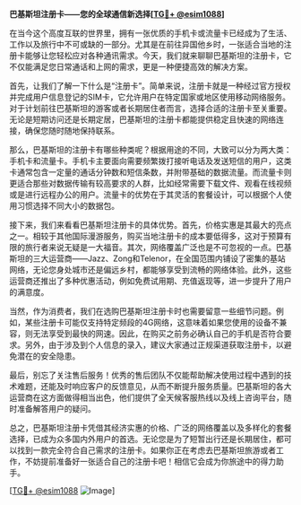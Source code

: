 **巴基斯坦注册卡——您的全球通信新选择[[TG💪+ @esim1088](https://t.me/s/esim1088)]**

在当今这个高度互联的世界里，拥有一张优质的手机卡或流量卡已经成为了生活、工作以及旅行中不可或缺的一部分。尤其是在前往异国他乡时，一张适合当地的注册卡能够让您轻松应对各种通讯需求。今天，我们就来聊聊巴基斯坦的注册卡，它不仅能满足您日常通话和上网的需求，更是一种便捷高效的解决方案。

首先，让我们了解一下什么是“注册卡”。简单来说，注册卡就是一种经过官方授权并完成用户信息登记的SIM卡，它允许用户在特定国家或地区使用移动网络服务。对于计划前往巴基斯坦的游客或者长期居住者而言，选择合适的注册卡至关重要。无论是短期访问还是长期定居，巴基斯坦的注册卡都能提供稳定且快速的网络连接，确保您随时随地保持联系。

那么，巴基斯坦的注册卡有哪些种类呢？根据用途的不同，大致可以分为两大类：手机卡和流量卡。手机卡主要面向需要频繁拨打接听电话及发送短信的用户，这类卡通常包含一定量的通话分钟数和短信条数，并附带基础的数据流量。而流量卡则更适合那些对数据传输有较高要求的人群，比如经常需要下载文件、观看在线视频或是进行远程办公的用户。流量卡的优势在于其灵活的套餐设计，可以根据个人使用习惯选择不同大小的数据包。

接下来，我们来看看巴基斯坦注册卡的具体优势。首先，价格实惠是其最大的亮点之一。相较于其他国际漫游服务，购买当地注册卡的成本要低得多，这对于预算有限的旅行者来说无疑是一大福音。其次，网络覆盖广泛也是不可忽视的一点。巴基斯坦的三大运营商——Jazz、Zong和Telenor，在全国范围内铺设了密集的基站网络，无论您身处城市还是偏远乡村，都能够享受到流畅的网络体验。此外，这些运营商还推出了多种优惠活动，例如免费试用期、充值返现等，进一步提升了用户的满意度。

当然，作为消费者，我们在选购巴基斯坦注册卡时也需要留意一些细节问题。例如，某些注册卡可能仅支持特定频段的4G网络，这意味着如果您使用的设备不兼容，则无法享受到最快的网速。因此，在购买之前务必确认自己的手机是否符合要求。另外，由于涉及到个人信息的录入，建议大家通过正规渠道获取注册卡，以避免潜在的安全隐患。

最后，别忘了关注售后服务！优秀的售后团队不仅能帮助解决使用过程中遇到的技术难题，还能及时响应客户的反馈意见，从而不断提升服务质量。巴基斯坦的各大运营商在这方面做得相当出色，他们提供了全天候客服热线以及线上咨询平台，随时准备解答用户的疑问。

总之，巴基斯坦注册卡凭借其经济实惠的价格、广泛的网络覆盖以及多样化的套餐选择，已成为众多国内外用户的首选。无论您是为了短暂出行还是长期居住，都可以找到一款完全符合自己需求的注册卡。如果你正在考虑去巴基斯坦旅游或者工作，不妨提前准备好一张适合自己的注册卡吧！相信它会成为你旅途中的得力助手。

[[TG💪+ @esim1088](https://t.me/s/esim1088) ![Image](https://i.postimg.cc/4NQfJmqS/Snipaste-2025-05-13-00-14-12.png)]